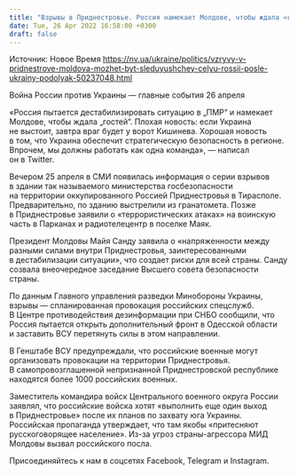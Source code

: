 ```yaml
---
title: "Взрывы в Приднестровье. Россия намекает Молдове, чтобы ждала «гостей» — Подоляк"
date: Tue, 26 Apr 2022 16:58:00 +0300
draft: false
---
```

Источник: Новое Время https://nv.ua/ukraine/politics/vzryvy-v-pridnestrove-moldova-mozhet-byt-sleduyushchey-celyu-rossii-posle-ukrainy-podolyak-50237048.html


 Война России против Украины — главные события 26 апреля

«Россия пытается дестабилизировать ситуацию в „ПМР“ и намекает Молдове, чтобы ждала „гостей“. Плохая новость: если Украина не выстоит, завтра враг будет у ворот Кишинева. Хорошая новость в том, что Украина обеспечит стратегическую безопасность в регионе. Впрочем, мы должны работать как одна команда», — написал он в Twitter.

Вечером 25 апреля в СМИ появилась информация о серии взрывов в здании так называемого министерства госбезопасности на территории оккупированного Россией Приднестровья в Тирасполе. Предварительно, по зданию выстрелили из гранатомета. Позже в Приднестровье заявили о «террористических атаках» на воинскую часть в Парканах и радиотелецентр в поселке Маяк.

Президент Молдовы Майя Санду заявила о «напряженности между разными силами внутри Приднестровья, заинтересованными в дестабилизации ситуации», что создает риски для всей страны. Санду созвала внеочередное заседание Высшего совета безопасности страны.

По данным Главного управления разведки Минобороны Украины, взрывы — спланированная провокация российских спецслужб. В Центре противодействия дезинформации при СНБО сообщили, что Россия пытается открыть дополнительный фронт в Одесской области и заставить ВСУ перетянуть силы в этом направлении.

В Генштабе ВСУ предупреждали, что российские военные могут организовать провокации на территории Приднестровья. В самопровозглашенной непризнанной Приднестровской республике находятся более 1000 российских военных.

Заместитель командира войск Центрального военного округа России заявлял, что российские войска хотят «выполнить еще один выход в Приднестровье» после их планов по захвату юга Украины. Российская пропаганда утверждает, что там якобы «притесняют русскоговорящее население». Из-за угроз страны-агрессора МИД Молдовы вызвал российского посла.

Присоединяйтесь к нам в соцсетях Facebook, Telegram и Instagram.
